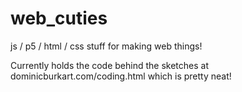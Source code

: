 # web_cuties
js / p5 / html / css stuff for making web things!

Currently holds the code behind the sketches at dominicburkart.com/coding.html which is pretty neat!
